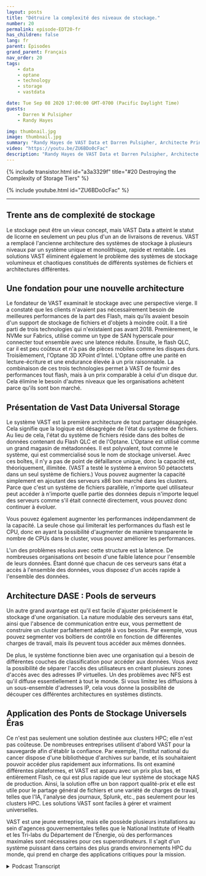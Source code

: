 ```yaml
---
layout: posts
title: "Détruire la complexité des niveaux de stockage."
number: 20
permalink: episode-EDT20-fr
has_children: false
lang: fr
parent: Épisodes
grand_parent: Français
nav_order: 20
tags:
    - data
    - optane
    - technology
    - storage
    - vastdata

date: Tue Sep 08 2020 17:00:00 GMT-0700 (Pacific Daylight Time)
guests:
    - Darren W Pulsipher
    - Randy Hayes

img: thumbnail.jpg
image: thumbnail.jpg
summary: "Randy Hayes de VAST Data et Darren Pulsipher, Architecte Principal des Solutions pour le Secteur Public chez Intel, discutent de l'architecture de stockage innovante de VAST Data qui élimine le besoin de niveaux en utilisant NVMe over Fabrics, QLC Flash et 3D XPoint Optane."
video: "https://youtu.be/ZU6BDo0cFac"
description: "Randy Hayes de VAST Data et Darren Pulsipher, Architecte Principal des Solutions pour le Secteur Public chez Intel, discutent de l'architecture de stockage innovante de VAST Data qui élimine le besoin de niveaux en utilisant NVMe over Fabrics, QLC Flash et 3D XPoint Optane."
---
```


<div>
{% include transistor.html id="a3a3329f" title="#20 Destroying the Complexity of Storage Tiers" %}

{% include youtube.html id="ZU6BDo0cFac" %}
</div>

---

## Trente ans de complexité de stockage

Le stockage peut être un vieux concept, mais VAST Data a atteint le statut de licorne en seulement un peu plus d'un an de livraisons de revenus. VAST a remplacé l'ancienne architecture des systèmes de stockage à plusieurs niveaux par un système unique et monolithique, rapide et rentable. Les solutions VAST éliminent également le problème des systèmes de stockage volumineux et chaotiques constitués de différents systèmes de fichiers et architectures différentes.

## Une fondation pour une nouvelle architecture

Le fondateur de VAST examinait le stockage avec une perspective vierge. Il a constaté que les clients n'avaient pas nécessairement besoin de meilleures performances de la part des Flash, mais qu'ils avaient besoin d'un support de stockage de fichiers et d'objets à moindre coût. Il a tiré parti de trois technologies qui n'existaient pas avant 2018. Premièrement, le NVMe sur Fabrics, utilisé comme un type de SAN hyperscale pour connecter tout ensemble avec une latence réduite. Ensuite, le flash QLC, car il est peu coûteux et n'a pas de pièces mobiles comme les disques durs. Troisièmement, l'Optane 3D XPoint d'Intel. L'Optane offre une parité en lecture-écriture et une endurance élevée à un prix raisonnable. La combinaison de ces trois technologies permet à VAST de fournir des performances tout flash, mais à un prix comparable à celui d'un disque dur. Cela élimine le besoin d'autres niveaux que les organisations achètent parce qu'ils sont bon marché.

## Présentation de Vast Data Universal Storage

Le système VAST est la première architecture de tout partager désagrégée. Cela signifie que la logique est désagrégée de l'état du système de fichiers. Au lieu de cela, l'état du système de fichiers réside dans des boîtes de données contenant du Flash QLC et de l'Optane. L'Optane est utilisé comme un grand magasin de métadonnées. Il est polyvalent, tout comme le système, qui est commercialisé sous le nom de stockage universel. Avec ces boîtes, il n'y a pas de point de défaillance unique, donc la capacité est, théoriquement, illimitée. (VAST a testé le système à environ 50 pétaoctets dans un seul système de fichiers.) Vous pouvez augmenter la capacité simplement en ajoutant des serveurs x86 bon marché dans les clusters. Parce que c'est un système de fichiers parallèle, n'importe quel utilisateur peut accéder à n'importe quelle partie des données depuis n'importe lequel des serveurs comme s'il était connecté directement, vous pouvez donc continuer à évoluer.

Vous pouvez également augmenter les performances indépendamment de la capacité. La seule chose qui limiterait les performances du flash est le CPU, donc en ayant la possibilité d'augmenter de manière transparente le nombre de CPUs dans le cluster, vous pouvez améliorer les performances.

L'un des problèmes résolus avec cette structure est la latence. De nombreuses organisations ont besoin d'une faible latence pour l'ensemble de leurs données. Étant donné que chacun de ces serveurs sans état a accès à l'ensemble des données, vous disposez d'un accès rapide à l'ensemble des données.

## Architecture DASE : Pools de serveurs

Un autre grand avantage est qu'il est facile d'ajuster précisément le stockage d'une organisation. La nature modulable des serveurs sans état, ainsi que l'absence de communication entre eux, vous permettent de construire un cluster parfaitement adapté à vos besoins. Par exemple, vous pouvez segmenter vos boîtiers de contrôle en fonction de différentes charges de travail, mais ils peuvent tous accéder aux mêmes données.

De plus, le système fonctionne bien avec une organisation qui a besoin de différentes couches de classification pour accéder aux données. Vous avez la possibilité de séparer l'accès des utilisateurs en créant plusieurs zones d'accès avec des adresses IP virtuelles. Un des problèmes avec NFS est qu'il diffuse essentiellement à tout le monde. Si vous limitez les diffusions à un sous-ensemble d'adresses IP, cela vous donne la possibilité de découper ces différentes architectures en systèmes distincts.

## Application des Ponts de Stockage Universels Éras

Ce n'est pas seulement une solution destinée aux clusters HPC; elle n'est pas coûteuse. De nombreuses entreprises utilisent d'abord VAST pour la sauvegarde afin d'établir la confiance. Par exemple, l'Institut national du cancer dispose d'une bibliothèque d'archives sur bande, et ils souhaitaient pouvoir accéder plus rapidement aux informations. Ils ont examiné différentes plateformes, et VAST est apparu avec un prix plus bas, et entièrement Flash, ce qui est plus rapide que leur système de stockage NAS de production. Ainsi, la solution offre un bon rapport qualité-prix et elle est utile pour le partage général de fichiers et une variété de charges de travail, telles que l'IA, l'analyse des journaux, Splunk, etc., pas seulement pour les clusters HPC. Les solutions VAST sont faciles à gérer et vraiment universelles.

VAST est une jeune entreprise, mais elle possède plusieurs installations au sein d'agences gouvernementales telles que le National Institute of Health et les Tri-labs du Département de l'Énergie, où des performances maximales sont nécessaires pour ces superordinateurs. Il s'agit d'un système puissant dans certains des plus grands environnements HPC du monde, qui prend en charge des applications critiques pour la mission.



<details>
<summary> Podcast Transcript </summary>

<p></p>

</details>
